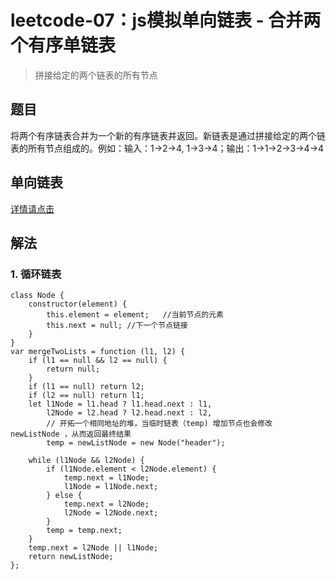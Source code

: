 
# leetcode-07：js模拟单向链表 - 合并两个有序单链表
> 拼接给定的两个链表的所有节点

## 题目
将两个有序链表合并为一个新的有序链表并返回。新链表是通过拼接给定的两个链表的所有节点组成的。例如：输入：1->2->4, 1->3->4；输出：1->1->2->3->4->4

## 单向链表
[详情请点击](https://www.tomz.club/blog/md/Pragram/algorithm/2020-05/190407.md)

## 解法
### 1. 循环链表

```
class Node {
    constructor(element) {
        this.element = element;   //当前节点的元素
        this.next = null; //下一个节点链接
    }
}
var mergeTwoLists = function (l1, l2) {
    if (l1 == null && l2 == null) {
        return null;
    }
    if (l1 == null) return l2;
    if (l2 == null) return l1;
    let l1Node = l1.head ? l1.head.next : l1,
        l2Node = l2.head ? l2.head.next : l2,
        // 开拓一个相同地址的堆，当临时链表（temp) 增加节点也会修改 newListNode ，从而返回最终结果
        temp = newListNode = new Node("header"); 

    while (l1Node && l2Node) {
        if (l1Node.element < l2Node.element) {
            temp.next = l1Node;
            l1Node = l1Node.next;
        } else {
            temp.next = l2Node;
            l2Node = l2Node.next;
        }
        temp = temp.next;
    }
    temp.next = l2Node || l1Node;
    return newListNode;
};
```

